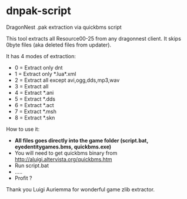 dnpak-script
============

DragonNest .pak extraction via quickbms script

This tool extracts all Resource00-25 from any dragonnest client.
It skips 0byte files (aka deleted files from updater).

It has 4 modes of extraction:
* 0 = Extract only dnt
* 1 = Extract only *.lua\*.xml
* 2 = Extract all except avi,ogg,dds,mp3,wav
* 3 = Extract all
* 4 = Extract *.ani
* 5 = Extract *.dds
* 6 = Extract *.act
* 7 = Extract *.msh
* 8 = Extract *.skn


How to use it:
- **All files goes directly into the game folder (script.bat, eyedentitygames.bms, quickbms.exe)**
- You will need to get quickbms binary from http://aluigi.altervista.org/quickbms.htm
- Run script.bat
- .....
- Profit ?


Thank you Luigi Auriemma for wonderful game zlib extractor.
